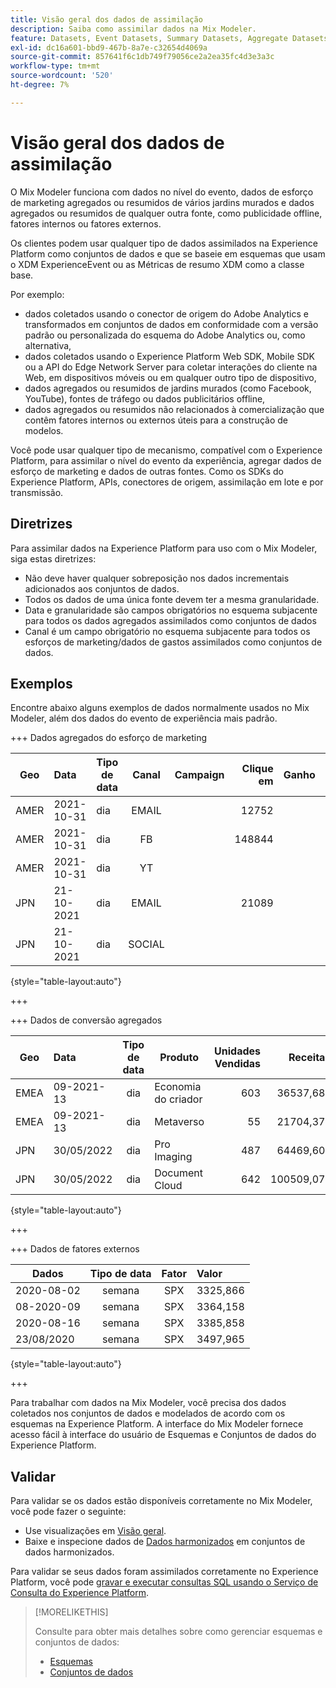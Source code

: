 ```yaml
---
title: Visão geral dos dados de assimilação
description: Saiba como assimilar dados na Mix Modeler.
feature: Datasets, Event Datasets, Summary Datasets, Aggregate Datasets
exl-id: dc16a601-bbd9-467b-8a7e-c32654d4069a
source-git-commit: 857641f6c1db749f79056ce2a2ea35fc4d3e3a3c
workflow-type: tm+mt
source-wordcount: '520'
ht-degree: 7%

---
```


# Visão geral dos dados de assimilação

O Mix Modeler funciona com dados no nível do evento, dados de esforço de marketing agregados ou resumidos de vários jardins murados e dados agregados ou resumidos de qualquer outra fonte, como publicidade offline, fatores internos ou fatores externos.

Os clientes podem usar qualquer tipo de dados assimilados na Experience Platform como conjuntos de dados e que se baseie em esquemas que usam o XDM ExperienceEvent ou as Métricas de resumo XDM como a classe base.

Por exemplo:

* dados coletados usando o conector de origem do Adobe Analytics e transformados em conjuntos de dados em conformidade com a versão padrão ou personalizada do esquema do Adobe Analytics ou, como alternativa,
* dados coletados usando o Experience Platform Web SDK, Mobile SDK ou a API do Edge Network Server para coletar interações do cliente na Web, em dispositivos móveis ou em qualquer outro tipo de dispositivo,
* dados agregados ou resumidos de jardins murados (como Facebook, YouTube), fontes de tráfego ou dados publicitários offline,
* dados agregados ou resumidos não relacionados à comercialização que contêm fatores internos ou externos úteis para a construção de modelos.

Você pode usar qualquer tipo de mecanismo, compatível com o Experience Platform, para assimilar o nível do evento da experiência, agregar dados de esforço de marketing e dados de outras fontes. Como os SDKs do Experience Platform, APIs, conectores de origem, assimilação em lote e por transmissão.


## Diretrizes

Para assimilar dados na Experience Platform para uso com o Mix Modeler, siga estas diretrizes:

* Não deve haver qualquer sobreposição nos dados incrementais adicionados aos conjuntos de dados.
* Todos os dados de uma única fonte devem ter a mesma granularidade.
* Data e granularidade são campos obrigatórios no esquema subjacente para todos os dados agregados assimilados como conjuntos de dados
* Canal é um campo obrigatório no esquema subjacente para todos os esforços de marketing/dados de gastos assimilados como conjuntos de dados.


## Exemplos

Encontre abaixo alguns exemplos de dados normalmente usados no Mix Modeler, além dos dados do evento de experiência mais padrão.

+++ Dados agregados do esforço de marketing

| Geo | Data | Tipo de data | Canal | Campaign | Clique em | Ganho | Engajamento | impressão | Abrir | Próprio | Enviado | Gastos |
|---|:--|---|:---:|---|--:|---|--:|---|---|---|--:|--:|
| AMER | 2021-10-31 | dia | EMAIL | | 12752 | | | | | | 1132945 | |
| AMER | 2021-10-31 | dia | FB | | 148844 | | | | | | | 42111 |
| AMER | 2021-10-31 | dia | YT | | | | 2314452 | | | | | 10540 |
| JPN | 21-10-2021 | dia | EMAIL | | 21089 | | | | | | 3283626 | |
| JPN | 21-10-2021 | dia | SOCIAL | | | | 621 | | | | | 74512 |

{style="table-layout:auto"}

+++

+++ Dados de conversão agregados

| Geo | Data | Tipo de data | Produto | Unidades Vendidas | Receita |
|---|:---|:---:|---|--:|--:|
| EMEA | 09-2021-13 | dia | Economia do criador | 603 | 36537,68 |
| EMEA | 09-2021-13 | dia | Metaverso | 55 | 21704,37 |
| JPN | 30/05/2022 | dia | Pro Imaging | 487 | 64469,60 |
| JPN | 30/05/2022 | dia | Document Cloud | 642 | 100509,07 |

{style="table-layout:auto"}

+++

+++ Dados de fatores externos

| Dados | Tipo de data | Fator | Valor |
|---|:---:|:---:|:---|
| 2020-08-02 | semana | SPX | 3325,866 |
| 08-2020-09 | semana | SPX | 3364,158 |
| 2020-08-16 | semana | SPX | 3385,858 |
| 23/08/2020 | semana | SPX | 3497,965 |

{style="table-layout:auto"}

+++

Para trabalhar com dados na Mix Modeler, você precisa dos dados coletados nos conjuntos de dados e modelados de acordo com os esquemas na Experience Platform. A interface do Mix Modeler fornece acesso fácil à interface do usuário de Esquemas e Conjuntos de dados do Experience Platform.


## Validar

Para validar se os dados estão disponíveis corretamente no Mix Modeler, você pode fazer o seguinte:

* Use visualizações em [Visão geral](/help/overview.md).
* Baixe e inspecione dados de [Dados harmonizados](/help/harmonize-data/overview.md) em conjuntos de dados harmonizados.

Para validar se seus dados foram assimilados corretamente no Experience Platform, você pode [gravar e executar consultas SQL usando o Serviço de Consulta do Experience Platform](https://experienceleague.adobe.com/en/docs/experience-platform/query/home).


>[!MORELIKETHIS]
>
>Consulte para obter mais detalhes sobre como gerenciar esquemas e conjuntos de dados:
>
>* [Esquemas](schemas.md)
>* [Conjuntos de dados](datasets.md)
